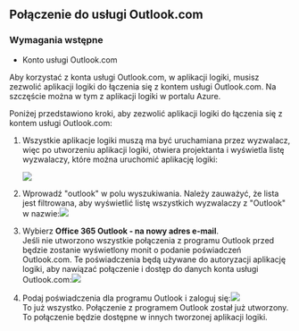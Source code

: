 ## <a name="connect-to-outlookcom"></a>Połączenie do usługi Outlook.com
### <a name="prerequisites"></a>Wymagania wstępne
* Konto usługi Outlook.com

Aby korzystać z konta usługi Outlook.com, w aplikacji logiki, musisz zezwolić aplikacji logiki do łączenia się z kontem usługi Outlook.com. Na szczęście można w tym z aplikacji logiki w portalu Azure. 

Poniżej przedstawiono kroki, aby zezwolić aplikacji logiki do łączenia się z kontem usługi Outlook.com:

1. Wszystkie aplikacje logiki muszą ma być uruchamiana przez wyzwalacz, więc po utworzeniu aplikacji logiki, otwiera projektanta i wyświetla listę wyzwalaczy, które można uruchomić aplikację logiki:
   
   ![](./media/connectors-create-api-outlook/office365-outlook-0.png)
2. Wprowadź "outlook" w polu wyszukiwania. Należy zauważyć, że lista jest filtrowana, aby wyświetlić listę wszystkich wyzwalaczy z "Outlook" w nazwie:![](./media/connectors-create-api-outlook/office365-outlook-0-5.png)
3. Wybierz **Office 365 Outlook - na nowy adres e-mail**.   
   Jeśli nie utworzono wszystkie połączenia z programu Outlook przed będzie zostanie wyświetlony monit o podanie poświadczeń Outlook.com. Te poświadczenia będą używane do autoryzacji aplikację logiki, aby nawiązać połączenie i dostęp do danych konta usługi Outlook.com:![](./media/connectors-create-api-outlook/office365-outlook-1.png)
4. Podaj poświadczenia dla programu Outlook i zaloguj się:![](./media/connectors-create-api-outlook/office365-outlook-2.png)  
   To już wszystko. Połączenie z programem Outlook został już utworzony. To połączenie będzie dostępne w innych tworzonej aplikacji logiki.


